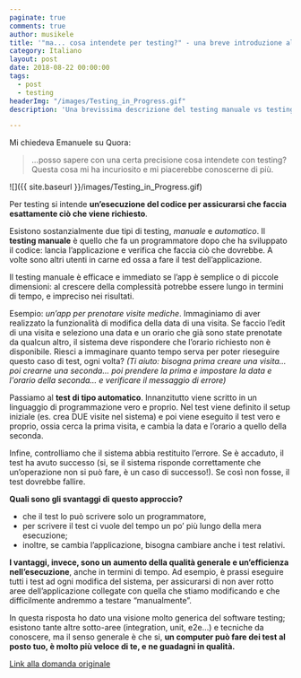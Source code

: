 ```yaml
---
paginate: true
comments: true
author: musikele
title: '"ma... cosa intendete per testing?" - una breve introduzione al testing software '
category: Italiano
layout: post
date: 2018-08-22 00:00:00
tags:
  - post
  - testing
headerImg: "/images/Testing_in_Progress.gif"
description: 'Una brevissima descrizione del testing manuale vs testing automatico. '

---
```

Mi chiedeva Emanuele su Quora:

> ...posso sapere con una certa  precisione cosa intendete con testing? Questa cosa mi ha incuriosito e  mi piacerebbe conoscerne di più.

![]({{ site.baseurl }}/images/Testing_in_Progress.gif)

Per testing si intende **un’esecuzione del codice per assicurarsi che faccia  esattamente ciò che viene richiesto**.

Esistono sostanzialmente due tipi di testing, _manuale_ e _automatico_. Il **testing manuale** è quello che fa un programmatore dopo che ha sviluppato il codice: lancia l’applicazione e verifica che faccia ciò che dovrebbe. A volte sono altri utenti in carne ed ossa a fare il test dell’applicazione.

Il testing manuale è efficace e immediato se l’app è semplice o di piccole dimensioni: al crescere della complessità potrebbe essere lungo in termini di tempo, e impreciso nei risultati.

Esempio: _un’app per prenotare visite mediche_. Immaginiamo di aver realizzato la funzionalità di modifica della data di una visita. Se faccio l’edit di una visita e seleziono una data e un orario che già sono state prenotate da qualcun altro, il sistema deve rispondere che l’orario richiesto non è disponibile. Riesci a immaginare quanto tempo serva per poter rieseguire questo caso di test, ogni volta? _(Ti aiuto: bisogna prima creare una visita... poi crearne una seconda... poi prendere la prima e impostare la data e l'orario della seconda... e verificare il messaggio di errore)_

Passiamo al **test di  tipo automatico**. Innanzitutto viene scritto in un linguaggio di  programmazione vero e proprio. Nel test viene definito il setup iniziale (es. crea DUE visite nel sistema) e poi viene eseguito il test vero e proprio, ossia cerca la prima visita, e cambia la data e l’orario a quello della seconda.

Infine, controlliamo che il sistema abbia restituito l’errore. Se è accaduto, il test ha avuto successo (si, se il  sistema risponde correttamente che un’operazione non si può fare, è un  caso di successo!). Se così non fosse, il test dovrebbe fallire.

**Quali sono gli svantaggi di questo approccio?**

* che il test lo può scrivere solo un programmatore,
* per scrivere il test ci vuole del tempo un  po’ più lungo della mera esecuzione;
* inoltre, se cambia l’applicazione, bisogna cambiare anche i test relativi.

**I vantaggi, invece, sono un  aumento della qualità generale e un’efficienza nell’esecuzione**, anche in termini di tempo. Ad esempio, è prassi eseguire tutti i test ad ogni modifica del sistema, per assicurarsi di non aver rotto aree  dell’applicazione collegate con quella che stiamo modificando e che  difficilmente andremmo a testare “manualmente”.

In questa risposta ho dato una visione molto generica del software testing; esistono tante altre sotto-aree (integration, unit, e2e…) e tecniche da conoscere, ma il senso generale è che si, **un computer può  fare dei test al posto tuo, è molto più veloce di te, e ne guadagni in qualità.**

[Link alla domanda originale]()